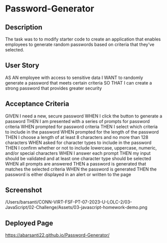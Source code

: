 # Password-Generator

## Description
The task was to to modify starter code to create an application that enables employees to generate random passwords based on criteria that they’ve selected.

## User Story
AS AN employee with access to sensitive data
I WANT to randomly generate a password that meets certain criteria
SO THAT I can create a strong password that provides greater security

## Acceptance Criteria
GIVEN I need a new, secure password
WHEN I click the button to generate a password
THEN I am presented with a series of prompts for password criteria
WHEN prompted for password criteria
THEN I select which criteria to include in the password
WHEN prompted for the length of the password
THEN I choose a length of at least 8 characters and no more than 128 characters
WHEN asked for character types to include in the password
THEN I confirm whether or not to include lowercase, uppercase, numeric, and/or special characters
WHEN I answer each prompt
THEN my input should be validated and at least one character type should be selected
WHEN all prompts are answered
THEN a password is generated that matches the selected criteria
WHEN the password is generated
THEN the password is either displayed in an alert or written to the page

## Screenshot
/Users/barsanti/CONN-VIRT-FSF-PT-07-2023-U-LOLC-2/03-JavaScript/02-Challenge/Assets/03-javascript-homework-demo.png

## Deployed Page
https://abarsanti22.github.io/Password-Generator/
